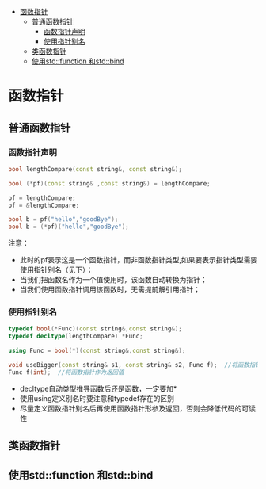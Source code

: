 <!-- TOC -->

- [函数指针](#函数指针)
    - [普通函数指针](#普通函数指针)
        - [函数指针声明](#函数指针声明)
        - [使用指针别名](#使用指针别名)
    - [类函数指针](#类函数指针)
    - [使用std::function 和std::bind](#使用stdfunction-和stdbind)

<!-- /TOC -->

# 函数指针
## 普通函数指针
### 函数指针声明
```C++
bool lengthCompare(const string&, const string&);

bool (*pf)(const string& ,const string&) = lengthCompare;

pf = lengthCompare;
pf = &lengthCompare;

bool b = pf("hello","goodBye");
bool b = (*pf)("hello","goodBye");
```
注意：  
* 此时的pf表示这是一个函数指针，而非函数指针类型,如果要表示指针类型需要使用指针别名（见下）；
* 当我们把函数名作为一个值使用时，该函数自动转换为指针；
* 当我们使用函数指针调用该函数时，无需提前解引用指针；
### 使用指针别名
```C++
typedef bool(*Func)(const string&,const string&);
typedef decltype(lengthCompare) *Func;  

using Func = bool(*)(const string&,const string&); 

void useBigger(const string& s1, const string& s2, Func f);  //将函数指针作为形参
Func f(int);  //将函数指针作为返回值
```
* decltype自动类型推导函数后还是函数，一定要加*
* 使用using定义别名时要注意和typedef存在的区别
* 尽量定义函数指针别名后再使用函数指针形参及返回，否则会降低代码的可读性
## 类函数指针
## 使用std::function 和std::bind

